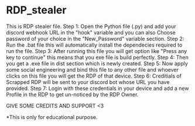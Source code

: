 # RDP_stealer

This is RDP stealer file.
Step 1: Open the Python file (.py) and add your discord webhook URL in the "hook" variable and you can also Choose password of your choice in the "New_Password" variable section.
Step 2: Run the .bat file this will automatically install the dependecies required to run the file.
Step 3: After running this file you will get option like "Press any key to continue" this means that you exe file is build perfectly.
Step 4: Then you get a .exe file in dist section which is newly created.
Step 5: Now apply some social engineering and bind this file to any other file and whoever clicks on this file you  will get the RDP of that device.
Step 6: Creditials of Scrapped RDP will be sent to your discord bot whose URL you have provided.
Step 7: Login with these credentials in your device and add a new Profile in the RDP to get un-noticed by the RDP Owner.

GIVE SOME CREDITS AND SUPPORT <3

*This is only for educational purpose.
